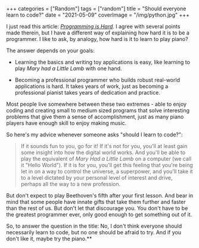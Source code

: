 +++
categories = ["Random"]
tags = ["random"]
title = "Should everyone learn to code?"
date = "2021-05-09"
coverImage = "/img/python.jpg"
+++

I just read this article: [*Programming is Hard*](https://dorinlazar.ro/2021-02-programming-is-hard/). I agree with several points made therein, but I have a different way of explaining how hard it is to be a programmer. I like to ask, by analogy, how hard is it to learn to play piano?

<!--more-->

The answer depends on your goals:

* Learning the basics and writing toy applications is easy, like learning to play *Mary had a Little Lamb* with one hand.

* Becoming a professional programmer who builds robust real-world applications is hard. It takes years of work, just as becoming a professional pianist takes years of dedication and practice.

Most people live somewhere between these two extremes - able to enjoy coding and creating small to medium sized programs that solve interesting problems that give them a sense of accomplishment, just as many piano players have enough skill to enjoy making music.

So here's my advice whenever someone asks "should I learn to code?":

> If it sounds fun to you, go for it! If it's not for you, you'll at least gain some insight into how the digital world works. And you'll be able to play the equivalent of *Mary Had a Little Lamb* on a computer (we call it "Hello World"). If it is for you, you'll get this feeling that you're being let in on a way to control the universe, a superpower, and you'll take it to a level dictated by your personal level of interest and drive, perhaps all the way to a new profession.

But don't expect to play Beethoven's fifth after your first lesson. And bear in mind that some people have innate gifts that take them further and faster than the rest of us. But don't let that discourage you. You don't have to be the greatest programmer ever, only good enough to get something out of it.

So, to answer the question in the title: No, I don't think everyone should necessarily learn to code, but no one should be afraid to try. And if you don't like it, maybe try the piano.**
